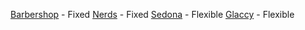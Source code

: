 [Barbershop](https://mraokan.github.io/barbershop) - Fixed
[Nerds](https://mraokan.github.io/nerds) - Fixed
[Sedona](https://mraokan.github.io/sedona) - Flexible
[Glaccy](https://mraokan.github.io/glaccy) - Flexible